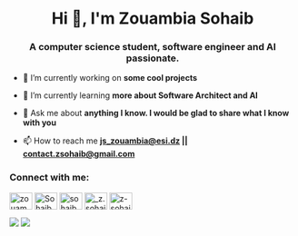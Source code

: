 <h1 align="center">Hi 👋, I'm Zouambia Sohaib</h1>
<h3 align="center">A computer science student, software engineer and AI passionate.</h3>

- 🔭 I’m currently working on **some cool projects**

- 🌱 I’m currently learning **more about Software Architect and AI**

- 💬 Ask me about **anything I know. I would be glad to share what I know with you**

- 📫 How to reach me **js_zouambia@esi.dz || contact.zsohaib@gmail.com**

<h3 align="left">Connect with me:</h3>
<p align="left">
<a href="https://twitter.com/ZouambiaS" target="blank"><img align="center" src="https://cdn.jsdelivr.net/npm/simple-icons@3.0.1/icons/twitter.svg" alt="zouambias" height="30" width="40" /></a>
<a href="https://www.linkedin.com/in/sohaib-zouambia-a868071a5/" target="blank"><img align="center" src="https://cdn.jsdelivr.net/npm/simple-icons@3.0.1/icons/linkedin.svg" alt="Sohaib Zouambia" height="30" width="40" /></a>
<a href="https://www.facebook.com/profile.php?id=100021930142167" target="blank"><img align="center" src="https://cdn.jsdelivr.net/npm/simple-icons@3.0.1/icons/facebook.svg" alt="sohaib zouambia" height="30" width="40" /></a>
<a href="https://www.instagram.com/_z.sohaib_/" target="blank"><img align="center" src="https://cdn.jsdelivr.net/npm/simple-icons@3.0.1/icons/instagram.svg" alt="_z.sohaib_" height="30" width="40" /></a>
<a href="https://www.hackerrank.com/z_sohaib" target="blank"><img align="center" src="https://cdn.jsdelivr.net/npm/simple-icons@3.0.1/icons/hackerrank.svg" alt="z-sohaib" height="30" width="40" /></a>
</p>



<img src="https://github-readme-stats-seven-silk-15.vercel.app/api?username=z-sohaib&theme=prussian&count_private=true)](https://github.com/anuraghazra/github-readme-stats"/>
<img src="https://github-readme-stats-seven-silk-15.vercel.app/api/top-langs?username=z-sohaib&theme=prussian&count_private=true"/>


